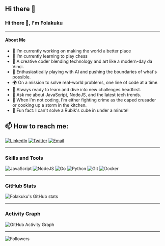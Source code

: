## Hi there 👋

<!--
**Folakuku/Folakuku** is a ✨ _special_ ✨ repository because its `README.md` (this file) appears on your GitHub profile.

Here are some ideas to get you started:

- 🔭 I’m currently working on ...
- 🌱 I’m currently learning ...
- 👯 I’m looking to collaborate on ...
- 🤔 I’m looking for help with ...
- 💬 Ask me about ...
- 📫 How to reach me: ...
- 😄 Pronouns: ...
- ⚡ Fun fact: ...
-->
<!-- You can add a custom banner by replacing the URL below with your own image URL -->
<!-- ![Header](URL_TO_YOUR_BANNER_IMAGE) -->

### Hi there 👋, I'm Folakuku

---

#### About Me

- 🔭 I’m currently working on making the world a better place
- 🌱 I’m currently learning to play chess
- 🎨 A creative coder blending technology and art like a modern-day da Vinci.
- 🤖 Enthusiastically playing with AI and pushing the boundaries of what's possible.
- 🌍 On a mission to solve real-world problems, one line of code at a time.
- 🚀 Always ready to learn and dive into new challenges headfirst.
- 💬 Ask me about JavaScript, NodeJS, and the latest tech trends.
- 🎸 When I'm not coding, I'm either fighting crime as the caped crusader or cooking up a storm in the kitchen.
- 🧩 Fun fact: I can't solve a Rubik's cube in under a minute!

  
## 📫 How to reach me:
[![LinkedIn](https://img.shields.io/badge/-LinkedIn-000?&logo=LinkedIn&logoColor=0A66C2)](https://linkedin.com/in/folakuku)
[![Twitter](https://img.shields.io/badge/-Twitter-000?&logo=Twitter&logoColor=1DA1F2)](https://x.com/folakuku)
[![Email](https://img.shields.io/badge/-Email-000?&logo=Gmail&logoColor=EA4335)](mailto:ojokukufolahanmi@gmail.com)


---

### Skills and Tools
![JavaScript](https://img.shields.io/badge/-JavaScript-000?&logo=JavaScript)
![NodeJS](https://img.shields.io/badge/-NodeJS-000?&logo=node.js)
![Go](https://img.shields.io/badge/-Go-000?&logo=go)
![Python](https://img.shields.io/badge/-Python-000?&logo=python)
![Git](https://img.shields.io/badge/-Git-000?&logo=git)
![Docker](https://img.shields.io/badge/-Docker-000?&logo=docker)

---

### GitHub Stats
![Folakuku's GitHub stats](https://github-readme-stats.vercel.app/api?username=Folakuku&show_icons=true)

---

### Activity Graph
![GitHub Activity Graph](https://activity-graph.herokuapp.com/graph?username=Folakuku)

---

![Followers](https://img.shields.io/github/followers/Folakuku?label=Follow)
